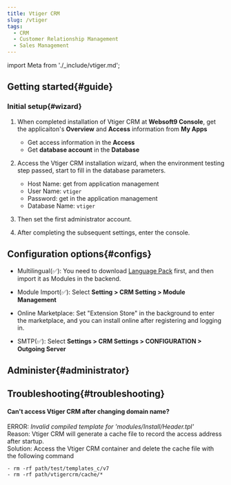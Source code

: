 ```yaml
---
title: Vtiger CRM
slug: /vtiger
tags:
  - CRM
  - Customer Relationship Management
  - Sales Management
---
```


import Meta from './_include/vtiger.md';

<Meta name="meta" />

## Getting started{#guide}

### Initial setup{#wizard}

1. When completed installation of Vtiger CRM at **Websoft9 Console**, get the applicaiton's **Overview** and **Access** information from **My Apps**  
  
   - Get access information in the **Access**
   - Get **database account** in the **Database** 

2. Access the Vtiger CRM installation wizard, when the environment testing step passed, start to fill in the database parameters.

   - Host Name: get from application management 
   - User Name: `vtiger`
   - Password: get in the application management
   - Database Name: `vtiger`

3. Then set the first administrator account.

4. After completing the subsequent settings, enter the console.


## Configuration options{#configs}

- Multilingual(✅): You need to download [Language Pack](https://marketplace.vtiger.com/app/listings) first, and then import it as Modules in the backend.

- Module Import(✅): Select **Setting > CRM Setting > Module Management**

- Online Marketplace: Set "Extension Store" in the background to enter the marketplace, and you can install online after registering and logging in.

- SMTP(✅): Select **Settings > CRM Settings > CONFIGURATION > Outgoing Server**

## Administer{#administrator}


## Troubleshooting{#troubleshooting}

#### Can't access Vtiger CRM after changing domain name?

ERROR: *Invalid compiled template for 'modules/Install/Header.tpl'*  
Reason: Vtiger CRM will generate a cache file to record the access address after startup.    
Solution: Access the Vtiger CRM container and delete the cache file with the following command  

```
- rm -rf path/test/templates_c/v7
- rm -rf path/vtigercrm/cache/*
```

